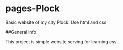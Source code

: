 # pages-Plock
Basic website of my city Płock. Use html and css

##General info

This project is simple website serving for learning css.
